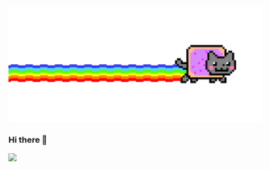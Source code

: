 <p align="center">
  <img src="https://github.com/toobrainless/toobrainless/blob/main/nyan-cat.gif?raw=true">
</p>

### Hi there 👋

![](https://komarev.com/ghpvc/?username=tobrainless)

<!--
**toobrainless/toobrainless** is a ✨ _special_ ✨ repository because its `README.md` (this file) appears on your GitHub profile.

Here are some ideas to get you started:

- 🔭 I’m currently working on ...
- 🌱 I’m currently learning ...
- 👯 I’m looking to collaborate on ...
- 🤔 I’m looking for help with ...
- 💬 Ask me about ...
- 📫 How to reach me: ...
- 😄 Pronouns: ...
- ⚡ Fun fact: ...
-->
